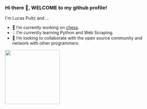 ### Hi there 👋, WELCOME to my github profile!
I'm Lucas Pultz and ...

- 🔨 I’m currently working on [chess](https://github.com/pultzlucas/chess).
- 💡 I’m currently learning Python and Web Scraping.
- 👯 I’m looking to collaborate with the open source community and network with other programmers.

<div>
  <a href="https://github.com/pultzlucas">
  <img height="180em" src="https://github-readme-stats.vercel.app/api/top-langs/?username=pultzlucas&layout=compact&langs_count=7&theme=dracula">
</div>
